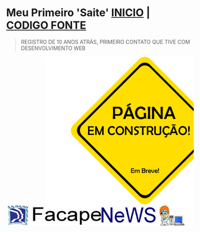 # Meu Primeiro 'Saite' [INICIO](../README.md) | [CODIGO FONTE](./comp.html)
> REGISTRO DE 10 ANOS ATRÁS, PRIMEIRO CONTATO QUE TIVE COM DESENVOLVIMENTO WEB

<p><img align="right" src="imgcursos/placa.jpg" ></p> <br><br><br><br><br><br><br><br><br><br><br><br><br><br><br><br><br><br><br><br><br><br>
<center><p><a href="../facapenews.html"><img align="center" src="imgcursos/banner.jpg" border="0">

